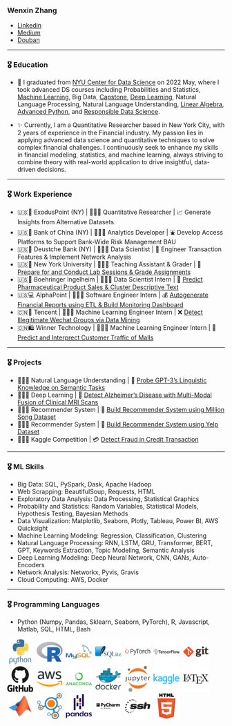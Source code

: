 <h4>   
  
<!-- ### <img src="https://media.giphy.com/media/hvRJCLFzcasrR4ia7z/giphy.gif" width="50"/>  -->
<div id="header" align="center"> 
  
  <div id="header" align="center">
<!--     <img src="https://media.giphy.com/media/QKUTD5lAgpgrSHpbMB/giphy.gif" width="150"/> -->
<!--     <img src="https://media.giphy.com/media/QKUTD5lAgpgrSHpbMB/giphy.gif" width="150"/>
    <img src="https://media.giphy.com/media/QKUTD5lAgpgrSHpbMB/giphy.gif" width="150"/>
    <img src="https://media.giphy.com/media/QKUTD5lAgpgrSHpbMB/giphy.gif" width="150"/>
    <img src="https://media.giphy.com/media/QKUTD5lAgpgrSHpbMB/giphy.gif" width="150"/> -->
</h4>
  
</div>
<div id="profile-views" align="center">
  <img src="https://komarev.com/ghpvc/?username=wendyZhang98&style=flat-square&color=blue" alt=""/>
</div>
  
### Wenxin Zhang
- [Linkedin](https://www.linkedin.com/in/wenxinzhang980719/)
- [Medium](https://medium.com/@WenxinZhang98)
- [Douban](https://www.douban.com/people/wenxinz0719/?_i=6147140HdFqerf)

---

### :medal_military: Education 
<!--    [Introduction to Data Science](https://github.com/briandalessandro/DataScienceCourse/tree/master/ipython);  -->
 - 🗽 I graduated from [NYU Center for Data Science](https://cds.nyu.edu/) on 2022 May, where I took advanced DS courses including Probabilities and Statistics, [Machine Learning](https://nyu-ds1003.github.io/spring2021/#home), Big Data, [Capstone](https://github.com/wendyZhang98/DS-GA-1006-Capstone), [Deep Learning](https://bubbly-methane-e7a.notion.site/Deep-Learning-Fall-21-6dbea69b29994c4e88cd12a494e6b01f), Natural Language Processing, Natural Language Understanding, [Linear Algebra](https://leomiolane.github.io/linalg-for-ds.html), [Advanced Python](https://github.com/wendyZhang98/DS-GA-3001-Advaced-Python), and [Responsible Data Science](https://dataresponsibly.github.io/rds/).
<!--    ✨ Presently, I am a software developer & data scientist working in New York City, with a cumulative experience of 2 years in the Financial Services, Healthcare, and Media & Entertainment industries. My passion lies in continuously learning computer science techniques and utilizing them adeptly to address real-world challenges with intelligence and ingenuity. This pursuit of knowledge and its practical application never fails to inspire me. -->

 - ✨ Currently, I am a Quantitative Researcher based in New York City, with 2 years of experience in the Financial industry. My passion lies in applying advanced data science and quantitative techniques to solve complex financial challenges. I continuously seek to enhance my skills in financial modeling, statistics, and machine learning, always striving to combine theory with real-world application to drive insightful, data-driven decisions.
  
<!--   It excites me most when I can create an impact in making data-supported decisions using statistics, machine learning, natural language processing, and deep learning techniques.  -->
  
<!--   As a new graduate, I find myself especially interested in fields such as data modeling, interpretable machine learning, fraud detection, and text data mining.  -->
  
<!-- - 🤗  -->
  
<!--   I begin to share learning notes and write original tutorials on [Medium]() since 2021. -->
<!--   practice my programming skills by solving coding questions on [Leetcode](https://leetcode.com/user0957No/) since 2022;  -->
<!--   participate in Data Science competitions on [Kaggle](https://www.kaggle.com/wenxin719) since 2019; -->
  
<!-- [:honey_pot:] I evaluate work-life balance and have always been obsessed with my hobbies. I enjoy various genres of books, movies, and musics; post reviews on [DouBan](https://www.douban.com/people/wenxinz0719/?_i=5755149buzZokh). I love taking pictures and documenting memorible life moments; upload some on [IG](https://www.instagram.com/wenxin.z0719/). I read financial news every morning and sometimes summarize what I have learned from these news for better understanding on [Snowball](https://xueqiu.com/u/8737818733). -->

<!-- - 🤗I believe there is always something we can learn from others, that's why I appreciate connection! You can connect me via [Linkedin](https://www.linkedin.com/in/wenxinzhang980719/). -->

<!-- 
<div id="header" align="center">
  <img src="https://media.giphy.com/media/QKUTD5lAgpgrSHpbMB/giphy.gif" width="500"/> -->
  
<!-- </div>
<div id="badges" align="center">
  <a href="https://www.linkedin.com/in/wenxinzhang980719/">
    <img src="https://img.shields.io/badge/LinkedIn-blue?style=for-the-badge&logo=linkedin&logoColor=white" alt="LinkedIn Badge"/>
  </a>
  <a href="https://blog.csdn.net/qq_41103204">
    <img src="https://img.shields.io/badge/-Tech%20Blog-brightgreen?style=for-the-badge&logo=rss&logoColor=white" alt="instagram Badge"/>
  </a>
  <a href="https://www.instagram.com/alex_yang97/">
    <img src="https://img.shields.io/badge/Instagram-E4405F?style=for-the-badge&logo=instagram&logoColor=white" alt="instagram Badge"/>
  </a> -->

   ---
  
### :medal_military: Work Experience 
  
<!-- 🎯  -->
<!-- I have 2 years of work experience in industries of Financial Services, Healthcare, and Media & Entertainment. I am endeavoring to play my role as a full-stack data scientist.  -->
- 🇺🇸🏦 ExodusPoint (NY) | 👩🏻‍💻 Quantitative Researcher | 📈 Generate Insights from Alternative Datasets
- 🇺🇸🏦 Bank of China (NY) | 👩🏻‍💻 Analytics Developer | ⛲️ Develop Access Platforms to Support Bank-Wide Risk Management BAU
- 🇺🇸🏦 Deustche Bank (NY) | 👩🏻‍💻 Data Scientist | 🎯 Engineer Transaction Features & Implement Network Analysis 
- 🇺🇸🏫 New York University | 👩🏻‍💻 Teaching Assistant & Grader | 💜 [Prepare for and Conduct Lab Sessions & Grade Assignments](https://github.com/wendyZhang98/Lab_Sessions_Capstone)
- 🇺🇸💊 Boehringer Ingelheim | 👩🏻‍💻 Data Scientist Intern | 🐶 [Predict Pharmaceutical Product Sales & Cluster Descriptive Text](https://github.com/wendyZhang98/boehringer-ingelheim-cds)
- 🇺🇸💻 AlphaPoint | 👩🏻‍💻 Software Engineer Intern | 💰 [Autogenerate Financial Reports using ETL & Build Monitoring Dashboard](https://drive.google.com/file/d/18-Qe0sBw5E7JTZEq8E3CdZG59iN9HvFG/view?usp=sharing)
- 🇨🇳💬 Tencent | 👩🏻‍💻 Machine Learning Engineer Intern | ❌ [Detect Illegitimate Wechat Groups via Data Mining](https://github.com/wendyZhang98/Detect-Illegitimate-Wechat-Groups)
- 🇨🇳🛍️ Winner Technology | 👩🏻‍💻 Machine Learning Engineer Intern | 🎄 [Predict and Interprect Customer Traffic of Malls](https://github.com/wendyZhang98/Consumer-Traffic-Prediction-and-Interpretation)

--- 
  
### :medal_military: Projects
- 👩🏻‍💻 Natural Language Understanding | 🤔 [Probe GPT-3’s Linguistic Knowledge on Semantic Tasks](https://github.com/wendyZhang98/GPT3-Linguistic-Knowledge-Profiling)
- 👩🏻‍💻 Deep Learning | 🏥 [Detect Alzheimer’s Disease with Multi-Modal Fusion of Clinical MRI Scans](https://drive.google.com/file/d/1g-7yjENwnTiIZKpoXGRvsz-VsQZ-0ULM/view?usp=sharing)
- 👩🏻‍💻 Recommender System | 🎵 [Build Recommender System using Million Song Dataset](https://drive.google.com/file/d/1aUM3ATKp9WLJIt0vwycbDnSaQt4D0PUt/view?usp=sharing)
- 👩🏻‍💻 Recommender System | 🍜 [Build Recommender System using Yelp Dataset](https://github.com/Yelp-Recommender-System/FancyYelpers)
- 👩🏻‍💻 Kaggle Competition | 💳 [Detect Fraud in Credit Transaction](https://www.kaggle.com/wenxin719)
  
<!--  ### :four_leaf_clover: Area of Strength
• Lay a solid foundation in mathematics including calculus, probability and statistics, and linear algebra; mastering skills such as regression, classification, clustering, dimension reduction, and hypothesis testing

• Master knowledge in large-scale data management and parallel computing; using frameworks such as SQL, HDFS, and Spark
  
• Program in Python; fluently using scientific computing tools including Scipy, Numpy, Pandas, and Ipython; visualization methods including Matplotlib, Tableau, and Seaborn; machine learning tools including Scikit-Learn, NLTK, Pytorch, Tensorflow, and Keras --> 
 
 
---
  
### :medal_military: ML Skills
  
- Big Data: SQL, PySpark, Dask, Apache Hadoop
- Web Scrapping: BeautifulSoup, Requests, HTML
- Exploratory Data Analysis: Data Processing, Statistical Graphics 
- Probability and Statistics: Random Variables, Statistical Models, Hypothesis Testing, Bayesian Methods
- Data Visualization: Matplotlib, Seaborn, Plotly, Tableau, Power BI, AWS Quicksight
- Machine Learning Modeling: Regression, Classification, Clustering
- Natural Language Processing: RNN, LSTM, GRU, Transformer, BERT, GPT, Keywords Extraction, Topic Modeling, Semantic Analysis
- Deep Learning Modeling: Deep Neural Network, CNN, GANs, Auto-Encoders
- Network Analysis: Networkx, Pyvis, Gravis
- Cloud Computing: AWS, Docker
<!-- - Backend Development: Flask -->
 

---
  
### :medal_military: Programming Languages

  - Python (Numpy, Pandas, Sklearn, Seaborn, PyTorch), R, Javascript, Matlab, SQL, HTML, Bash
  
<div>
<!--   # python -->
  <img src="https://github.com/devicons/devicon/blob/master/icons/python/python-original-wordmark.svg" title="python" alt="python" width="60" height="60"/>&nbsp;
<!--   # r -->
  <img src="https://github.com/devicons/devicon/blob/master/icons/r/r-original.svg" title="r" alt="r" width="60" height="60"/>&nbsp;
<!--   # mysql -->
  <img src="https://github.com/devicons/devicon/blob/master/icons/mysql/mysql-original-wordmark.svg" title="mysql" alt="mysql" width="60" height="60"/>&nbsp;
<!--   # sqlite -->
  <img src="https://github.com/devicons/devicon/blob/master/icons/sqlite/sqlite-original-wordmark.svg" title="sqlite" alt="sqlite" width="60" height="60"/>&nbsp;
<!--   # pytorch -->
  <img src="https://github.com/devicons/devicon/blob/master/icons/pytorch/pytorch-original-wordmark.svg" title="pytorch" alt="pytorch" width="60" height="60"/>&nbsp;
<!--   # tensorflow -->
  <img src="https://github.com/devicons/devicon/blob/master/icons/tensorflow/tensorflow-line-wordmark.svg" title="tensorflow" alt="tensorflow" width="60" height="60"/>&nbsp;
<!--   # git  -->
  <img src="https://github.com/devicons/devicon/blob/master/icons/git/git-original-wordmark.svg" title="git" alt="git" width="60" height="60"/>&nbsp;
<!--   # github -->
  <img src="https://github.com/devicons/devicon/blob/master/icons/github/github-original-wordmark.svg" title="github" alt="github" width="60" height="60"/>&nbsp;
<!--   # aws -->
  <img src="https://github.com/devicons/devicon/blob/master/icons/amazonwebservices/amazonwebservices-original-wordmark.svg" title="aws" alt="aws" width="60" height="60"/>&nbsp;
<!--   # anaconda -->
  <img src="https://github.com/devicons/devicon/blob/master/icons/anaconda/anaconda-original-wordmark.svg" title="anaconda" alt="anaconda" width="60" height="60"/>&nbsp;
<!--   # docker -->
  <img src="https://github.com/devicons/devicon/blob/master/icons/docker/docker-original-wordmark.svg" title="docker" alt="docker" width="60" height="60"/>&nbsp;
<!--   # jupyter -->
  <img src="https://github.com/devicons/devicon/blob/master/icons/jupyter/jupyter-original-wordmark.svg" title="jupyter" alt="jupyter" width="60" height="60"/>&nbsp; 
<!--   # kaggle -->
  <img src="https://github.com/devicons/devicon/blob/master/icons/kaggle/kaggle-original-wordmark.svg" title="kaggle" alt="kaggle" width="60" height="60"/>&nbsp;  
<!--   # latex -->
  <img src="https://github.com/devicons/devicon/blob/master/icons/latex/latex-original.svg" title="latex" alt="latex" width="60" height="60"/>&nbsp;  
<!--   # matlab -->
  <img src="https://github.com/devicons/devicon/blob/master/icons/matlab/matlab-original.svg" title="matlab" alt="matlab" width="60" height="60"/>&nbsp; 
<!--   # networkx -->
  <img src="https://github.com/devicons/devicon/blob/master/icons/networkx/networkx-original.svg" title="networkx" alt="networkx" width="60" height="60"/>&nbsp; 
<!--   # pandas -->
  <img src="https://github.com/devicons/devicon/blob/master/icons/pandas/pandas-original-wordmark.svg" title="pandas" alt="pandas" width="60" height="60"/>&nbsp; 
<!--   # pycharm -->
  <img src="https://github.com/devicons/devicon/blob/master/icons/pycharm/pycharm-original-wordmark.svg" title="pycharm" alt="pycharm" width="60" height="60"/>&nbsp; 
<!--   # ssh -->
  <img src="https://github.com/devicons/devicon/blob/master/icons/ssh/ssh-original-wordmark.svg" title="ssh" alt="ssh" width="60" height="60"/>&nbsp;   <!--   # html5 -->
  <img src="https://github.com/devicons/devicon/blob/master/icons/html5/html5-original-wordmark.svg" title="html" alt="html" width="60" height="60"/>&nbsp;   
</div>

  
  
<!-- --- -->

<!-- ### :fire: My Stats :

<div id="github-stat" align="left">
  <a>
    <img height="180" align="center" src="https://github-readme-stats.vercel.app/api?username=wendyZhang98&count_private=true&show_icons=true&theme=radical" />
  </a>
<!--   <a>
    <img height="180"  align="center" src="https://github-readme-stats.vercel.app/api/top-langs/?username=wendyZhang98&layout=compact&theme=radical" />
  </a> -->
  
</div>  
  
<!--  --- -->
